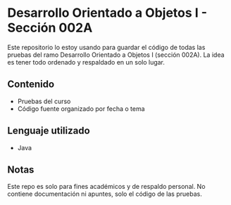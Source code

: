 # Desarrollo Orientado a Objetos I - Sección 002A

Este repositorio lo estoy usando para guardar el código de todas las pruebas del ramo Desarrollo Orientado a Objetos I (sección 002A). La idea es tener todo ordenado y respaldado en un solo lugar.

## Contenido

- Pruebas del curso
- Código fuente organizado por fecha o tema

## Lenguaje utilizado

- Java

## Notas

Este repo es solo para fines académicos y de respaldo personal. No contiene documentación ni apuntes, solo el código de las pruebas.

